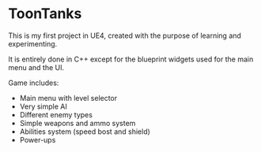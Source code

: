 # ToonTanks

This is my first project in UE4, created with the purpose of learning and experimenting.

It is entirely done in C++ except for the blueprint widgets used for the main menu and the UI.

Game includes:
* Main menu with level selector
* Very simple AI
* Different enemy types
* Simple weapons and ammo system
* Abilities system (speed bost and shield)
* Power-ups
